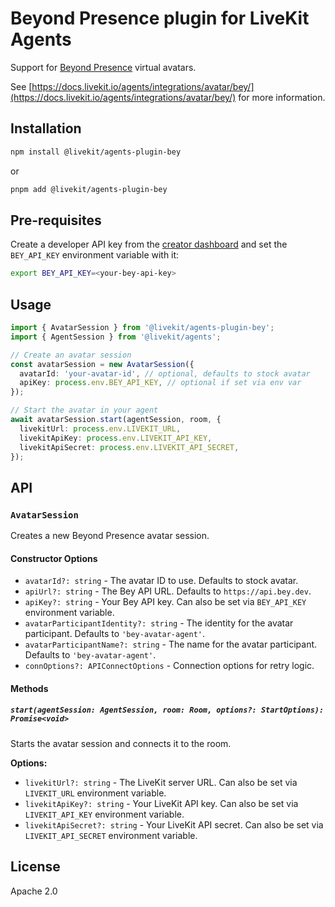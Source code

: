 <!--
SPDX-FileCopyrightText: 2025 LiveKit, Inc.

SPDX-License-Identifier: Apache-2.0
-->

# Beyond Presence plugin for LiveKit Agents

Support for [Beyond Presence](https://docs.bey.dev) virtual avatars.

See [https://docs.livekit.io/agents/integrations/avatar/bey/](https://docs.livekit.io/agents/integrations/avatar/bey/) for more information.

## Installation

```bash
npm install @livekit/agents-plugin-bey
```

or

```bash
pnpm add @livekit/agents-plugin-bey
```

## Pre-requisites

Create a developer API key from the [creator dashboard](https://app.bey.chat) and set the `BEY_API_KEY` environment variable with it:

```bash
export BEY_API_KEY=<your-bey-api-key>
```

## Usage

```typescript
import { AvatarSession } from '@livekit/agents-plugin-bey';
import { AgentSession } from '@livekit/agents';

// Create an avatar session
const avatarSession = new AvatarSession({
  avatarId: 'your-avatar-id', // optional, defaults to stock avatar
  apiKey: process.env.BEY_API_KEY, // optional if set via env var
});

// Start the avatar in your agent
await avatarSession.start(agentSession, room, {
  livekitUrl: process.env.LIVEKIT_URL,
  livekitApiKey: process.env.LIVEKIT_API_KEY,
  livekitApiSecret: process.env.LIVEKIT_API_SECRET,
});
```

## API

### `AvatarSession`

Creates a new Beyond Presence avatar session.

#### Constructor Options

- `avatarId?: string` - The avatar ID to use. Defaults to stock avatar.
- `apiUrl?: string` - The Bey API URL. Defaults to `https://api.bey.dev`.
- `apiKey?: string` - Your Bey API key. Can also be set via `BEY_API_KEY` environment variable.
- `avatarParticipantIdentity?: string` - The identity for the avatar participant. Defaults to `'bey-avatar-agent'`.
- `avatarParticipantName?: string` - The name for the avatar participant. Defaults to `'bey-avatar-agent'`.
- `connOptions?: APIConnectOptions` - Connection options for retry logic.

#### Methods

##### `start(agentSession: AgentSession, room: Room, options?: StartOptions): Promise<void>`

Starts the avatar session and connects it to the room.

**Options:**
- `livekitUrl?: string` - The LiveKit server URL. Can also be set via `LIVEKIT_URL` environment variable.
- `livekitApiKey?: string` - Your LiveKit API key. Can also be set via `LIVEKIT_API_KEY` environment variable.
- `livekitApiSecret?: string` - Your LiveKit API secret. Can also be set via `LIVEKIT_API_SECRET` environment variable.

## License

Apache 2.0
